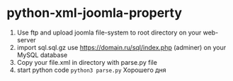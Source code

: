 # python-xml-joomla-property
1. Use ftp and upload joomla file-system to root directory on your web-server
2. import sql.sql.gz use https://domain.ru/sql/index.php (adminer) on your MySQL database
3. Copy your file.xml in directory with parse.py file
4. start python code ```python3 parse.py```
                                                                               Хорошего дня
